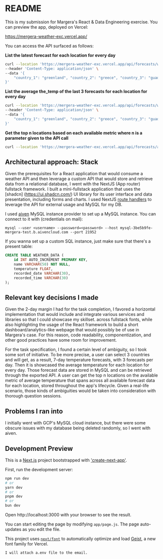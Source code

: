 # README

This is my submission for Margera's React & Data Engineering exercise. You can preview the app, deployed on Vercel: 

https://mergera-weather-exc.vercel.app/

You can access the API surfaced as follows:

**List the latest forecast for each location for every day**

```bash
curl --location 'https://mergera-weather-exc.vercel.app/api/forecasts/weekly' \
--header 'Content-Type: application/json' \
--data '{
    "country_1": "greenland", "country_2": "greece", "country_3": "guadeloupe"
}'
```

**List the average the_temp of the last 3 forecasts for each location for every day**

```bash
curl --location 'https://mergera-weather-exc.vercel.app/api/forecasts/weekly-avg' \
--header 'Content-Type: application/json' \
--data '{
    "country_1": "greenland", "country_2": "greece", "country_3": "guadeloupe"
}'
```

**Get the top n locations based on each available metric where n is a parameter given to the API call**

```bash
curl --location 'https://mergera-weather-exc.vercel.app/api/forecasts/avg?n=10'
```

## Architectural approach: Stack

Given the prerequisites for a React application that would consume a weather API and then leverage a custom API that would store and retrieve data from a relational database, I went with the NextJS (App router) fullstack framework. I built a mini-fullstack application that uses the [shadcn] (https://ui.shadcn.com/) UI library for its user interface and data presentation, including forms and charts. I used NextJS [route handlers](https://nextjs.org/docs/app/building-your-application/routing/route-handlers) to leverage the API for external usage and MySQL for my DB.

I used [aiven](https://aiven.io/) MySQL instance provider to set up a MySQL instance. You can connect to it with (credentials on mail):

`mysql --user <username> --password=<password> --host mysql-3be5b9fe-mergera-test.b.aivencloud.com --port 21952`

If you wanna set up a custom SQL instance, just make sure that there's a present table:

```sql
CREATE TABLE WEATHER_DATA (
    id INT AUTO_INCREMENT PRIMARY KEY,
    name VARCHAR(50) NOT NULL,
    temperature FLOAT,
    recorded_date VARCHAR(30),
    recorded_time VARCHAR(30)
);
```

## Relevant key decisions I made 

Given the 2-day margin I had for the task completion, I favored a horizontal implementation that would include and integrate various services and libraries so that I could showcase my skillset.
across fullstack fonts, while also highlighting the usage of the React framework to build a short dashboard/analytics-like webpage that would possibly be of use in Margera's case. For this reason, code readability, componentization, and other good practices have some room for improvement.

For the task specification, I found a certain level of ambiguity, so I took some sort of initiative. To be more precise, a user can select 3 countries and will get, as a result, 7-day temperature forecasts, with 3 forecasts per day. Then it is showcased the average temperature for each location for every day. Those forecast data are stored in MySQL and can be retrieved through the exported API. A user can get the top n locations on the available metric of average temperature that spans across all available forecast data for each location, stored throughout the app's lifecycle. Given a
real-life scenario, those kinds of ambiguities would be taken into consideration with thorough question sessions.

## Problems I ran into

I initially went with GCP's MySQL cloud instance, but there were some obscure issues with my database being deleted randomly, so I went with aiven.

## Development Preview

This is a [Next.js](https://nextjs.org) project bootstrapped with ['create-next-app'](https://github.com/vercel/next.js/tree/canary/packages/create-next-app).

First, run the development server:

```bash
npm run dev
# or
yarn dev
# or
pnpm dev
# or
bun dev
```

Open http://localhost:3000 with your browser to see the result.

You can start editing the page by modifying `app/page.js`. The page auto-updates as you edit the file.

This project uses [`next/font`](https://nextjs.org/docs/app/building-your-application/optimizing/fonts) to automatically optimize and load [Geist](https://vercel.com/font), a new font family for Vercel.

    I will attach a.env file to the email.
